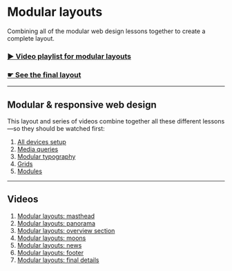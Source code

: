 # Modular layouts

Combining all of the modular web design lessons together to create a complete layout.

### [▶ Video playlist for modular layouts](https://www.youtube.com/playlist?list=PLWjCJDeWfDdf2mx4t-HMV6L5ojOqBNany)

### [☛ See the final layout](http://algonquindesign.github.io/html-css/modular-layouts/)

---

## Modular & responsive web design

This layout and series of videos combine together all these different lessons—so they should be watched first:

1. [All devices setup](../all-devices-setup/)
2. [Media queries](../media-queries/)
3. [Modular typography](../modular-typography/)
4. [Grids](../grids/)
5. [Modules](../modules/)

---

## Videos

1. [Modular layouts: masthead](https://www.youtube.com/watch?v=BmlM9xEzxKE&list=PLWjCJDeWfDdf2mx4t-HMV6L5ojOqBNany&index=1)
2. [Modular layouts: panorama](https://www.youtube.com/watch?v=ZhYZODS3Mks&list=PLWjCJDeWfDdf2mx4t-HMV6L5ojOqBNany&index=2)
3. [Modular layouts: overview section](https://www.youtube.com/watch?v=bFYYhpuv8i0&list=PLWjCJDeWfDdf2mx4t-HMV6L5ojOqBNany&index=3)
4. [Modular layouts: moons](https://www.youtube.com/watch?v=Mn6nvo0biOw&list=PLWjCJDeWfDdf2mx4t-HMV6L5ojOqBNany&index=4)
5. [Modular layouts: news](https://www.youtube.com/watch?v=0UoIgFa6wqQ&list=PLWjCJDeWfDdf2mx4t-HMV6L5ojOqBNany&index=5)
6. [Modular layouts: footer](https://www.youtube.com/watch?v=9UYmPshSN3s&list=PLWjCJDeWfDdf2mx4t-HMV6L5ojOqBNany&index=6)
7. [Modular layouts: final details](https://www.youtube.com/watch?v=LL90Ej0XpFo&list=PLWjCJDeWfDdf2mx4t-HMV6L5ojOqBNany&index=7)
